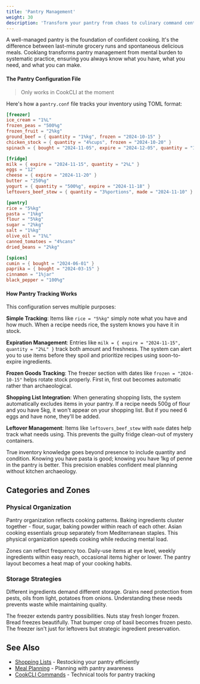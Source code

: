 ```yaml
---
title: 'Pantry Management'
weight: 30
description: 'Transform your pantry from chaos to culinary command center'
---
```


A well-managed pantry is the foundation of confident cooking. It's the difference between last-minute grocery runs and spontaneous delicious meals. Cooklang transforms pantry management from mental burden to systematic practice, ensuring you always know what you have, what you need, and what you can make.

#### The Pantry Configuration File

> Only works in CookCLI at the moment

Here's how a `pantry.conf` file tracks your inventory using TOML format:

```toml
[freezer]
ice_cream = "1%L"
frozen_peas = "500%g"
frozen_fruit = "2%kg"
ground_beef = { quantity = "1%kg", frozen = "2024-10-15" }
chicken_stock = { quantity = "4%cups", frozen = "2024-10-20" }
spinach = { bought = "2024-11-05", expire = "2024-12-05", quantity = "1%kg" }

[fridge]
milk = { expire = "2024-11-15", quantity = "2%L" }
eggs = "12"
cheese = { expire = "2024-11-20" }
butter = "250%g"
yogurt = { quantity = "500%g", expire = "2024-11-18" }
leftovers_beef_stew = { quantity = "3%portions", made = "2024-11-10" }

[pantry]
rice = "5%kg"
pasta = "1%kg"
flour = "5%kg"
sugar = "2%kg"
salt = "1%kg"
olive_oil = "1%L"
canned_tomatoes = "4%cans"
dried_beans = "2%kg"

[spices]
cumin = { bought = "2024-06-01" }
paprika = { bought = "2024-03-15" }
cinnamon = "1%jar"
black_pepper = "100%g"
```

#### How Pantry Tracking Works

This configuration serves multiple purposes:

**Simple Tracking**: Items like `rice = "5%kg"` simply note what you have and how much. When a recipe needs rice, the system knows you have it in stock.

**Expiration Management**: Entries like `milk = { expire = "2024-11-15", quantity = "2%L" }` track both amount and freshness. The system can alert you to use items before they spoil and prioritize recipes using soon-to-expire ingredients.

**Frozen Goods Tracking**: The freezer section with dates like `frozen = "2024-10-15"` helps rotate stock properly. First in, first out becomes automatic rather than archaeological.

**Shopping List Integration**: When generating shopping lists, the system automatically excludes items in your pantry. If a recipe needs 500g of flour and you have 5kg, it won't appear on your shopping list. But if you need 6 eggs and have none, they'll be added.

**Leftover Management**: Items like `leftovers_beef_stew` with `made` dates help track what needs using. This prevents the guilty fridge clean-out of mystery containers.

True inventory knowledge goes beyond presence to include quantity and condition. Knowing you have pasta is good; knowing you have 1kg of penne in the pantry is better. This precision enables confident meal planning without kitchen archaeology.

## Categories and Zones

### Physical Organization

Pantry organization reflects cooking patterns. Baking ingredients cluster together - flour, sugar, baking powder within reach of each other. Asian cooking essentials group separately from Mediterranean staples. This physical organization speeds cooking while reducing mental load.

Zones can reflect frequency too. Daily-use items at eye level, weekly ingredients within easy reach, occasional items higher or lower. The pantry layout becomes a heat map of your cooking habits.

### Storage Strategies

Different ingredients demand different storage. Grains need protection from pests, oils from light, potatoes from onions. Understanding these needs prevents waste while maintaining quality.

The freezer extends pantry possibilities. Nuts stay fresh longer frozen. Bread freezes beautifully. That bumper crop of basil becomes frozen pesto. The freezer isn't just for leftovers but strategic ingredient preservation.

## See Also

- [Shopping Lists](../shopping/) - Restocking your pantry efficiently
- [Meal Planning](../meal-planning/) - Planning with pantry awareness
- [CookCLI Commands](/cli/commands/) - Technical tools for pantry tracking
